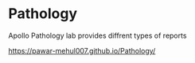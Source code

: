 # Pathology
Apollo Pathology lab provides diffrent  types of reports


https://pawar-mehul007.github.io/Pathology/
